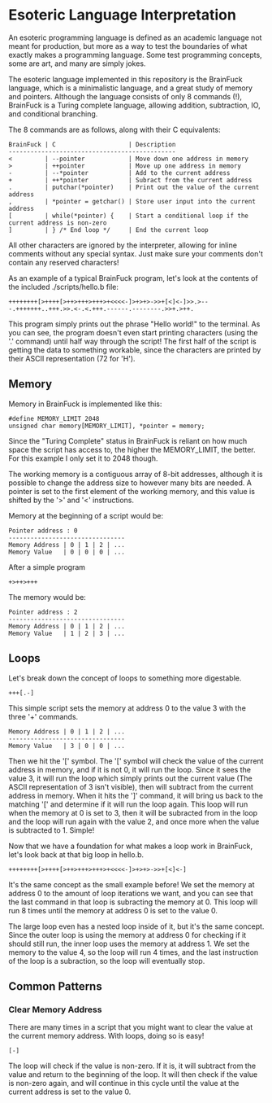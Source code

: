 # Esoteric Language Interpretation

An esoteric programming language is defined as an academic language not meant for production, but more as a way to test the boundaries of what exactly makes a programming language. Some test programming concepts, some are art, and many are simply jokes. 

The esoteric language implemented in this repository is the BrainFuck language, which is a minimalistic language, and a great study of memory and pointers. Although the language consists of only 8 commands (!), BrainFuck is a Turing complete language, allowing addition, subtraction, IO, and conditional branching. 

The 8 commands are as follows, along with their C equivalents:

    BrainFuck | C                    | Description
    ----------------------------------------------
    <         | --pointer            | Move down one address in memory
    >         | ++pointer            | Move up one address in memory
    -         | --*pointer           | Add to the current address
    +         | ++*pointer           | Subract from the current address
    .         | putchar(*pointer)    | Print out the value of the current address
    ,         | *pointer = getchar() | Store user input into the current address
    [         | while(*pointer) {    | Start a conditional loop if the current address is non-zero
    ]         | } /* End loop */     | End the current loop

All other characters are ignored by the interpreter, allowing for inline comments without any special syntax. Just make sure your comments don't contain any reserved characters!

As an example of a typical BrainFuck program, let's look at the contents of the included ./scripts/hello.b file:

    ++++++++[>++++[>++>+++>+++>+<<<<-]>+>+>->>+[<]<-]>>.>---.+++++++..+++.>>.<-.<.+++.------.--------.>>+.>++.

This program simply prints out the phrase "Hello world!" to the terminal. As you can see, the program doesn't even start printing characters (using the '.' command) until half way through the script! The first half of the script is getting the data to something workable, since the characters are printed by their ASCII representation (72 for 'H'). 

## Memory

Memory in BrainFuck is implemented like this:

    #define MEMORY_LIMIT 2048
    unsigned char memory[MEMORY_LIMIT], *pointer = memory;
    
Since the "Turing Complete" status in BrainFuck is reliant on how much space the script has access to, the higher the MEMORY_LIMIT, the better. For this example I only set it to 2048 though. 

The working memory is a contiguous array of 8-bit addresses, although it is possible to change the address size to however many bits are needed. A pointer is set to the first element of the working memory, and this value is shifted by the '>' and '<' instructions. 

Memory at the beginning of a script would be:

    Pointer address : 0
    --------------------------------
    Memory Address | 0 | 1 | 2 | ...
    Memory Value   | 0 | 0 | 0 | ...
    
After a simple program

    +>++>+++
    
The memory would be:

    Pointer address : 2
    --------------------------------
    Memory Address | 0 | 1 | 2 | ...
    Memory Value   | 1 | 2 | 3 | ...

## Loops

Let's break down the concept of loops to something more digestable. 

    +++[.-]
    
This simple script sets the memory at address 0 to the value 3 with the three '+' commands.

    Memory Address | 0 | 1 | 2 | ...
    --------------------------------
    Memory Value   | 3 | 0 | 0 | ...

Then we hit the '[' symbol. The '[' symbol will check the value of the current address in memory, and if it is not 0, it will run the loop. Since it sees the value 3, it will run the loop which simply prints out the current value (The ASCII representation of 3 isn't visible), then will subtract from the current address in memory. When it hits the ']' command, it will bring us back to the matching '[' and determine if it will run the loop again. This loop will run when the memory at 0 is set to 3, then it will be subracted from in the loop and the loop will run again with the value 2, and once more when the value is subtracted to 1. Simple!

Now that we have a foundation for what makes a loop work in BrainFuck, let's look back at that big loop in hello.b. 

    ++++++++[>++++[>++>+++>+++>+<<<<-]>+>+>->>+[<]<-]
    
It's the same concept as the small example before! We set the memory at address 0 to the amount of loop iterations we want, and you can see that the last command in that loop is subracting the memory at 0. This loop will run 8 times until the memory at address 0 is set to the value 0.

The large loop even has a nested loop inside of it, but it's the same concept. Since the outer loop is using the memory at address 0 for checking if it should still run, the inner loop uses the memory at address 1. We set the memory to the value 4, so the loop will run 4 times, and the last instruction of the loop is a subraction, so the loop will eventually stop. 

## Common Patterns

### Clear Memory Address

There are many times in a script that you might want to clear the value at the current memory address. With loops, doing so is easy!

    [-]
    
The loop will check if the value is non-zero. If it is, it will subtract from the value and return to the beginning of the loop. It will then check if the value is non-zero again, and will continue in this cycle until the value at the current address is set to the value 0.
